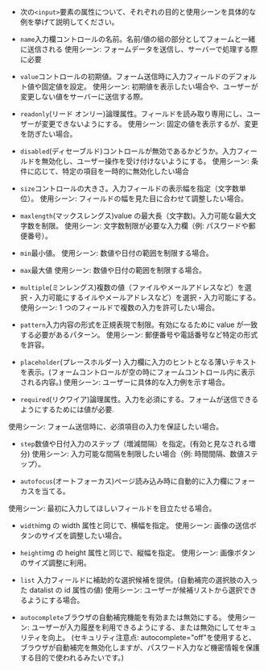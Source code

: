 - 次の`<input>`要素の属性について、それぞれの目的と使用シーンを具体的な例を挙げて説明してください。

- `name`入力欄コントロールの名前。名前/値の組の部分としてフォームと一緒に送信される
  使用シーン: フォームデータを送信し、サーバーで処理する際に必要

- `value`コントロールの初期値。フォーム送信時に入力フィールドのデフォルト値や固定値を設定。
  使用シーン: 初期値を表示したい場合や、ユーザーが変更しない値をサーバーに送信する際。

- `readonly`(リード オンリー)論理属性。フィールドを読み取り専用にし、ユーザーが変更できないようにする。
  使用シーン: 固定の値を表示するが、変更を防ぎたい場合。

- `disabled`(ディセーブルド)コントロールが無効であるかどうか。入力フィールドを無効化し、ユーザー操作を受け付けないようにする。
  使用シーン: 条件に応じて、特定の項目を一時的に無効化したい場合

- `size`コントロールの大きさ。入力フィールドの表示幅を指定（文字数単位）。
  使用シーン: フィールドの幅を見た目に合わせて調整したい場合。

- `maxlength`(マックスレングス)value の最大長（文字数)。入力可能な最大文字数を制限。
  使用シーン: 文字数制限が必要な入力欄（例: パスワードや郵便番号）。

- `min`最小値。
  使用シーン: 数値や日付の範囲を制限する場合。

- `max`最大値
  使用シーン: 数値や日付の範囲を制限する場合。

- `multiple`(ミンレングス)複数の値（ファイルやメールアドレスなど）を選択・入力可能にするイルやメールアドレスなど）を選択・入力可能にする。
  使用シーン: 1 つのフィールドで複数の入力を許可したい場合。

- `pattern`入力内容の形式を正規表現で制限。有効になるために value が一致する必要があるパターン。
  使用シーン: 郵便番号や電話番号など特定の形式を許容。

- `placeholder`(プレースホルダー) 入力欄に入力のヒントとなる薄いテキストを表示。(フォームコントロールが空の時にフォームコントロール内に表示される内容。)
  使用シーン: ユーザーに具体的な入力例を示す場合。

- `required`(リクワイア)論理属性。入力を必須にする。フォームが送信できるようにするためには値が必要.

使用シーン: フォーム送信時に、必須項目の入力を保証したい場合。

- `step`数値や日付入力のステップ（増減間隔）を指定。(有効と見なされる増分)
  使用シーン: 入力可能な間隔を制限したい場合（例: 時間間隔、数値ステップ）。

- `autofocus`(オートフォーカス)ページ読み込み時に自動的に入力欄にフォーカスを当てる。

使用シーン: 最初に入力してほしいフィールドを目立たせる場合。

- `width`img の width 属性と同じで、横幅を指定。
  使用シーン: 画像の送信ボタンのサイズを調整したい場合。

- `height`img の height 属性と同じで、縦幅を指定。
  使用シーン: 画像ボタンのサイズ調整に利用。

- `list` 入力フィールドに補助的な選択候補を提供。(自動補完の選択肢の入った datalist の id 属性の値)
  使用シーン: ユーザーが候補リストから選択できるようにする場合。

- `autocomplete`ブラウザの自動補完機能を有効または無効にする。
  使用シーン: ユーザーが入力履歴を利用できるようにする、または無効にしてセキュリティを向上。
  (セキュリティ注意点: autocomplete="off"を使用すると、ブラウザが自動補完を無効化しますが、パスワード入力など機密情報を保護する目的で使われるみたいです。)
